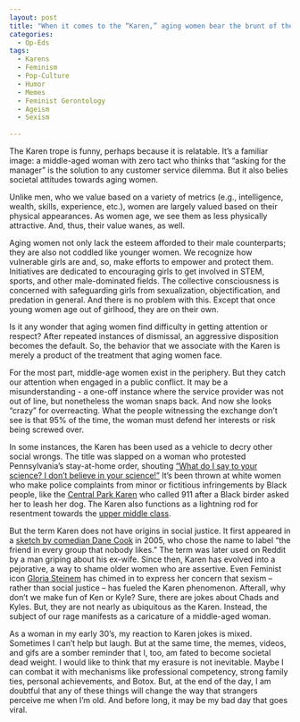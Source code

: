 ```yaml
---
layout: post
title: "When it comes to the “Karen,” aging women bear the brunt of the joke."
categories:
  - Op-Eds
tags:
  - Karens
  - Feminism
  - Pop-Culture
  - Humor
  - Memes
  - Feminist Gerontology
  - Ageism
  - Sexism
 
---
```


The Karen trope is funny, perhaps because it is relatable.  It’s a familiar image: a middle-aged woman with zero tact who thinks that “asking for the manager” is the solution to any customer service dilemma.  But it also belies societal attitudes towards aging women.  

Unlike men, who we value based on a variety of metrics (e.g., intelligence, wealth, skills, experience, etc.), women are largely valued based on their physical appearances.  As women age, we see them as less physically attractive.  And, thus, their value wanes, as well.  

Aging women not only lack the esteem afforded to their male counterparts; they are also not coddled like younger women.  We recognize how vulnerable girls are and, so, make efforts to empower and protect them.  Initiatives are dedicated to encouraging girls to get involved in STEM, sports, and other male-dominated fields.  The collective consciousness is concerned with safeguarding girls from sexualization, objectification, and predation in general.  And there is no problem with this.  Except that once young women age out of girlhood, they are on their own.  

Is it any wonder that aging women find difficulty in getting attention or respect?  After repeated instances of dismissal, an aggressive disposition becomes the default.  So, the behavior that we associate with the Karen is merely a product of the treatment that aging women face.  

For the most part, middle-age women exist in the periphery.  But they catch our attention when engaged in a public conflict.  It may be a misunderstanding - a one-off instance where the service provider was not out of line, but nonetheless the woman snaps back.  And now she looks “crazy” for overreacting.  What the people witnessing the exchange don’t see is that 95% of the time, the woman must defend her interests or risk being screwed over.  

In some instances, the Karen has been used as a vehicle to decry other social wrongs.  The title was slapped on a woman who protested Pennsylvania’s stay-at-home order, shouting [“What do I say to your science?  I don’t believe in your science!”](https://www.reddit.com/r/FuckYouKaren/comments/g64i0v/selfish_karen_protests_shutdown_god_will_protect/)  It’s been thrown at white women who make police complaints from minor or fictitious infringements by Black people, like the [Central Park Karen](https://www.theroot.com/prosecutor-says-amy-central-park-karen-cooper-made-a-1845371868) who called 911 after a Black birder asked her to leash her dog.  The Karen also functions as a lightning rod for resentment towards the [upper middle class](https://www.vox.com/2020/2/5/21079162/karen-name-insult-meme-manager).  

But the term Karen does not have origins in social justice.  It first appeared in a [sketch by comedian Dane Cook](https://www.youtube.com/watch?v=uEO_28VrJLQ) in 2005, who chose the name to label “the friend in every group that nobody likes.”  The term was later used on Reddit by a man griping about his ex-wife. Since then, Karen has evolved into a pejorative, a way to shame older women who are assertive. Even Feminist icon [Gloria Steinem](https://www.yahoo.com/entertainment/gloria-steinem-julie-taymor-karen-meme-sexist-162810020.html?guccounter=1&guce_referrer=aHR0cHM6Ly93d3cuZ29vZ2xlLmNvbS8&guce_referrer_sig=AQAAANdFMDNOIAm3vqjAv82klGXVDvYetui6pVY7CQu_UbDOl8lkwdpaa_H3w2_Rb_Qq3UzfsF6ho1Imcfntr29Ck0xr2zbILyN8uRMwwoAJvfCio3RZeArYMTrrxnHhGCuP2DUqX7bdu3AsGndo0XKOhLwbjC7xcv8Obk44g-uE9cbe) has chimed in to express her concern that sexism – rather than social justice – has fueled the Karen phenomenon.  Afterall, why don’t we make fun of Ken or Kyle?  Sure, there are jokes about Chads and Kyles.  But, they are not nearly as ubiquitous as the Karen.  Instead, the subject of our rage manifests as a caricature of a middle-aged woman. 

As a woman in my early 30’s, my reaction to Karen jokes is mixed.  Sometimes I can’t help but laugh.  But at the same time, the memes, videos, and gifs are a somber reminder that I, too, am fated to become societal dead weight.  I would like to think that my erasure is not inevitable.  Maybe I can combat it with mechanisms like professional competency, strong family ties, personal achievements, and Botox.  But, at the end of the day, I am doubtful that any of these things will change the way that strangers perceive me when I’m old.  And before long, it may be my bad day that goes viral.  


